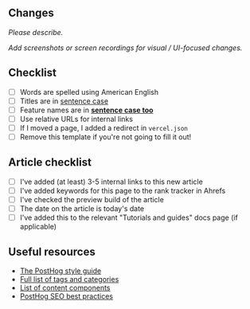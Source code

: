 ## Changes

*Please describe.*

*Add screenshots or screen recordings for visual / UI-focused changes.*

## Checklist

- [ ] Words are spelled using American English
- [ ] Titles are in [sentence case](https://apastyle.apa.org/style-grammar-guidelines/capitalization/sentence-case)
- [ ] Feature names are in **[sentence case too]([https://apastyle.apa.org/style-grammar-guidelines/capitalization/title-case](https://apastyle.apa.org/style-grammar-guidelines/capitalization/sentence-case))**
- [ ] Use relative URLs for internal links
- [ ] If I moved a page, I added a redirect in `vercel.json`
- [ ] Remove this template if you're not going to fill it out!

## Article checklist

- [ ] I've added (at least) 3-5 internal links to this new article
- [ ] I've added keywords for this page to the rank tracker in Ahrefs
- [ ] I've checked the preview build of the article
- [ ] The date on the article is today's date
- [ ] I've added this to the relevant "Tutorials and guides" docs page (if applicable)

## Useful resources

- [The PostHog style guide](https://posthog.com/handbook/growth/marketing/posthog-style-guide)
- [Full list of tags and categories](https://posthog.com/handbook/growth/marketing/tags-and-categories)
- [List of content components](https://posthog.com/handbook/growth/marketing/components)
- [PostHog SEO best practices](https://posthog.com/handbook/growth/marketing/seo-guide)

